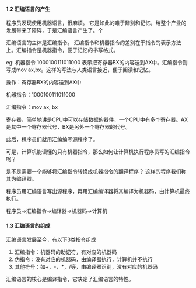 ####  1.2 汇编语言的产生

   程序员发现使用机器语言，很麻烦。 它是如此的难于辨别和记忆，给整个产业的发展带来了障碍，于是汇编语言产生了。个

  汇编语言的主体是汇编指令。 汇编指令和机器指令的差别在于指令的表示方法上。汇编指令是机器指令，便于记忆的书写格式。

 eg: 机器指令 1000100111011000 表示把寄存器BX的内容送到AX中。汇编指令则写成mov ax,bx。这样的写法与人类语言接近，便于阅读和记忆。

操作：寄存器BX的内容送到AX中

机器指令：1000100111011000

汇编指令：mov ax, bx

寄存器，简单地讲是CPU中可以存储数据的器件，一个CPU中有多个寄存器。AX 是其中一个寄存器代号，BX是另外一个寄存器的代号。 



此后，程序员们就用汇编编写源程序了。

可是，计算机能读懂的只有机器指令，那么如何让计算机执行程序员写的汇编指令呢？ 

是不是需要一个能够将汇编指令转换成机器指令的翻译程序？ 这样的程序我们称其为编译器。

程序员用汇编语言写出源程序，再用汇编编译器将其编译为机器码，由计算机最终执行。



程序员->汇编指令->编译器->机器码->计算机



#### 1.3 汇编语言的组成

汇编语言发展至今，有以下3类指令组成

1. 汇编指令：机器码的助记符，有对应的机器码
2. 伪指令：没有对应的机器码，由编译器执行，计算机并不执行
3. 其他符号：如+，-，*，/等，由编译器识别，没有对应的机器码



汇编语言的核心是编译指令，它决定了汇编语言的特性。